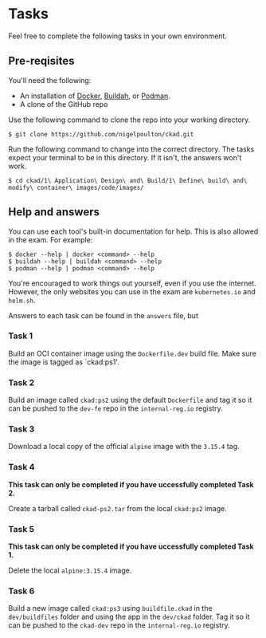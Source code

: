 # Tasks

Feel free to complete the following tasks in your own environment.

## Pre-reqisites

You'll need the following:

- An installation of [Docker](https://www.docker.com/), [Buildah](https://buildah.io/), or [Podman](https://podman.io/).
- A clone of the GitHub repo

Use the following command to clone the repo into your working directory.

```
$ git clone https://github.com/nigelpoulton/ckad.git
```

Run the following command to change into the correct directory. The tasks expect your terminal to be in this directory. If it isn't, the answers won't work.

```
$ cd ckad/1\ Application\ Design\ and\ Build/1\ Define\ build\ and\ modify\ container\ images/code/images/
```

## Help and answers

You can use each tool's built-in documentation for help. This is also allowed in the exam. For example:

```
$ docker --help | docker <command> --help
$ buildah --help | buildah <command> --help
$ podman --help | podman <command> --help
```

You're encouraged to work things out yourself, even if you use the internet. However, the only websites you can use in the exam are `kubernetes.io` and `helm.sh`.

Answers to each task can be found in the `answers` file, but 

### Task 1

Build an OCI container image using the `Dockerfile.dev` build file. Make sure the image is tagged as `ckad:ps1'.

### Task 2

Build an image called `ckad:ps2` using the default `Dockerfile` and tag it so it can be pushed to the `dev-fe` repo in the `internal-reg.io` registry.

### Task 3

Download a local copy of the official `alpine` image with the `3.15.4` tag.

### Task 4

**This task can only be completed if you have uccessfully completed Task 2.**

Create a tarball called `ckad-ps2.tar` from the local `ckad:ps2` image.

### Task 5

**This task can only be completed if you have uccessfully completed Task 1.**

Delete the local `alpine:3.15.4` image.

### Task 6

Build a new image called `ckad:ps3` using `buildfile.ckad` in the `dev/buildfiles` folder and using the app in the `dev/ckad` folder. Tag it so it can be pushed to the `ckad-dev` repo in the `internal-reg.io` registry.
